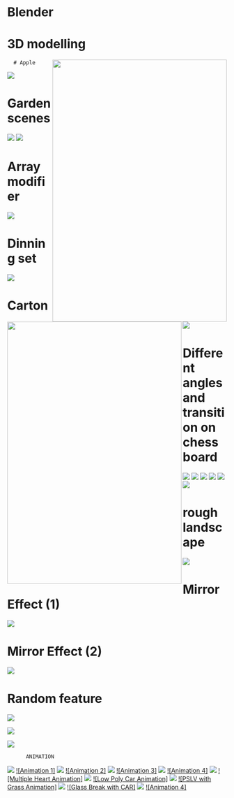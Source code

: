 # Blender


# 3D modelling

<img src="/images/pslv.png" width="400" height="600" align="right">

<img src="/images/tree.png" width="400" height="600" align="left">
      
      
      # Apple
![](/images/apple.jpg)



# Garden scenes
![](/images/staircase1.png)
![](/images/staircase2.png)


# Array modifier
![](/images/staircase.png)
# Dinning set
![](/images/dinningset1.png)

# Carton
![](/images/cartoon1.png)
# Different angles and transition on chess board
![](/images/chess.jpg)
![](/images/areachess.png)
![](/images/spotchess.png)
![](/images/spotchess1.png)
![](/images/areachess1.png)
![](/images/chess2.png)
# rough landscape 
![](/images/landscape.jpg)
# Mirror Effect (1)
![](/images/mirror.jpg)
# Mirror Effect (2)
![](/images/mirror(2).png)
# Random feature 
![](/images/randomizetransform1.jpg)




![](/images/banner1.jpg)

![](/images/banner3.jpg)









          ANIMATION

[![](/images/water.png)](https://youtu.be/g6wvx9H3BdM)
[![Animation 1]](https://youtu.be/g6wvx9H3BdM)
[![](/images/halloween.jpg)](https://youtu.be/fvJbgI1veM4)
[![Animation 2]](https://youtu.be/fvJbgI1veM4)
[![](/images/cube.png)](https://youtu.be/a3AYM-34UJ8)
[![Animation 3]](https://youtu.be/a3AYM-34UJ8)
[![](/images/uvsphre.jpg)](https://youtu.be/AOBb0QF19pA)
[![Animation 4]](https://youtu.be/AOBb0QF19pA)
[![](/images/Thumbnail1.png)](https://youtu.be/ObXSNTooe2A)
[![Multiple Heart Animation]](https://youtu.be/ObXSNTooe2A)
[![](/images/THUMBNAIL.png)](https://youtu.be/kC0sPNoPNSQ)
[![Low Poly Car Animation]](https://youtu.be/kC0sPNoPNSQ)
[![](/images/pslv.png)](https://youtu.be/GNWu4SEw2nI)
[![PSLV with Grass Animation]](https://youtu.be/GNWu4SEw2nI)
[![](/images/THUMBNAIL2.png)](https://youtu.be/niQsZ8cuGBk)
[![Glass Break with CAR]](https://youtu.be/niQsZ8cuGBk)
[![](/images/uvsphre.jpg)](https://youtu.be/Ni7qzIPXEXs)
[![Animation 4]](https://youtu.be/Ni7qzIPXEXs)
